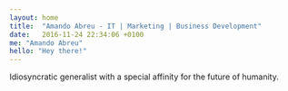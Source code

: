 ```yaml
---
layout: home
title:  "Amando Abreu - IT | Marketing | Business Development"
date:   2016-11-24 22:34:06 +0100
me: "Amando Abreu"
hello: "Hey there!"
---
```


Idiosyncratic generalist with a special affinity for the future of humanity.
